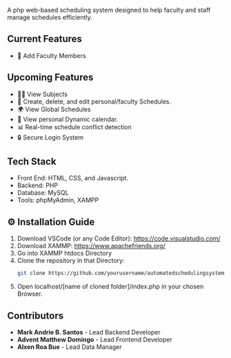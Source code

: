 A php web-based scheduling system designed to help faculty and staff manage schedules efficiently.

## Current Features

- 📢 Add Faculty Members

## Upcoming Features

- 👩‍🏫 View Subjects
- 📅 Create, delete, and edit personal/faculty Schedules.
- 🌍 View Global Schedules
- 🙋 View personal Dynamic calendar. 
- 📊 Real-time schedule conflict detection 
- 🔒 Secure Login System

## Tech Stack

- Front End: HTML, CSS, and Javascript.
- Backend: PHP 
- Database: MySQL
- Tools: phpMyAdmin, XAMPP

## ⚙️ Installation Guide

1. Download VSCode (or any Code Editor): 
   https://code.visualstudio.com/
2. Download XAMMP: 
   https://www.apachefriends.org/
3. Go into XAMMP htdocs Directory
4. Clone the repository in that Directory:
   ```bash
   git clone https://github.com/yourusername/automatedschedulingsystem.git
5. Open localhost/[name of cloned folder]/index.php in your chosen Browser.


## Contributors

- **Mark Andrie B. Santos** - Lead Backend Developer
- **Advent Matthew Domingo** - Lead Frontend Developer
- **Alxen Roa Bue** - Lead Data Manager
